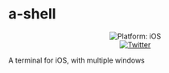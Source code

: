 # a-shell

<p align="center">
<img src="https://img.shields.io/badge/Platform-iOS%2010.0+-lightgrey.svg" alt="Platform: iOS">
<br>
<a href="http://twitter.com/nholzschuch"><img src="https://img.shields.io/badge/Twitter-@nholzschuch-blue.svg?style=flat" alt="Twitter"/></a>
</p>



A terminal for iOS, with multiple windows

